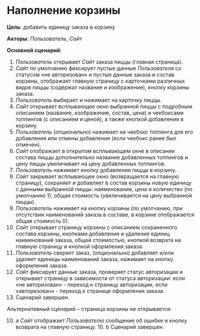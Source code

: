 # Наполнение корзины


**Цель**: добавить единицу заказа в корзину

**Акторы**: *Пользователь*, *Сайт*

**Основной сценарий**:

1.  *Пользователь* открывает *Сайт* заказа пиццы (главная страница).
2.	*Сайт* по умолчанию фиксирует пустые данные *Пользователя* со статусом «не авторизован» и пустые данные заказа и состав корзины, отображает главную страницу с карточками различных видов пиццы (содержат название и изображение), кнопку корзины заказа.
3.	*Пользователь* выбирает и нажимает на карточку пиццы.
4.	*Сайт* открывает всплывающее окно выбранной пиццы с подробным описанием (название, изображение, состав, цена) и чекбоксами топпингов (с описанием и ценой), а также кнопкой добавления в корзину.
5.	*Пользователь* (опционально) нажимает на чекбокс топпинга для его добавления или отмены добавления (если чекбокс ранее был отмечен).
6.	*Сайт* отображает в открытом всплывающем окне в описании состава пиццы дополнительно название добавленных топпингов и цену пиццы увеличивает на цену добавленных топпингов.
7.	*Пользователь* нажимает кнопку добавления пиццы в корзину.
8.	*Сайт* закрывает всплывающее окно (возвращается на главную страницу), сохраняет и добавляет в состав корзины новую единицу с данными выбранной пиццы: наименование, цена и количество (по умолчанию 1), общая стоимость (увеличивается на цену выбранной пиццы).
9.	*Пользователь* нажимает на кнопку корзины (по умолчанию, при отсутствии наименований заказа в составе, в корзине отображается общая стоимость 0).
10.	*Сайт* открывает страницу корзины с описанием сохраненного состава корзины, кнопками добавления и удаления единиц наименований заказа, общей стоимостью, кнопкой возврата на главную страницу и кнопкой оформления заказа.
11.	*Пользователь* сверяет заказ, (опционально) добавляет и/или удаляет единицы наименований заказа, нажимает на кнопку оформления заказа.
12.	*Сайт* фиксирует данные заказа, проверяет статус авторизации и открывает страницу в зависимости от статуса авторизации: если «не авторизован» - переход к страницу авторизации, если «авторизован» - переход к странице оформления заказа.
13.	Сценарий завершен.


Альтернативный сценарий – страница корзины не открывается:

10. a *Сайт* отображает *Пользователю* сообщение об ошибке и кнопку возврата на главную страницу.
10\. b Сценарий завершен.
